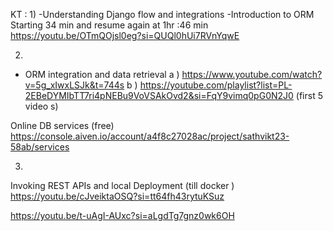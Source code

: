 KT :
1)
-Understanding Django flow and integrations 
-Introduction to ORM 
Starting 34 min and resume again at 1hr :46 min
https://youtu.be/OTmQOjsl0eg?si=QUQl0hUi7RVnYqwE

2) 
- ORM integration and data retrieval 
a ) https://www.youtube.com/watch?v=5g_xIwxLSJk&t=744s
b ) https://youtube.com/playlist?list=PL-2EBeDYMIbTT7ri4pNEBu9VoVSAkOvd2&si=FqY9vimq0pG0N2J0 (first 5 video s) 

Online DB services (free) 
https://console.aiven.io/account/a4f8c27028ac/project/sathvikt23-58ab/services

3) 
Invoking REST APIs and local Deployment (till docker ) 
https://youtu.be/cJveiktaOSQ?si=tt64fh43rytuKSuz

https://youtu.be/t-uAgI-AUxc?si=aLgdTg7gnz0wk6OH


